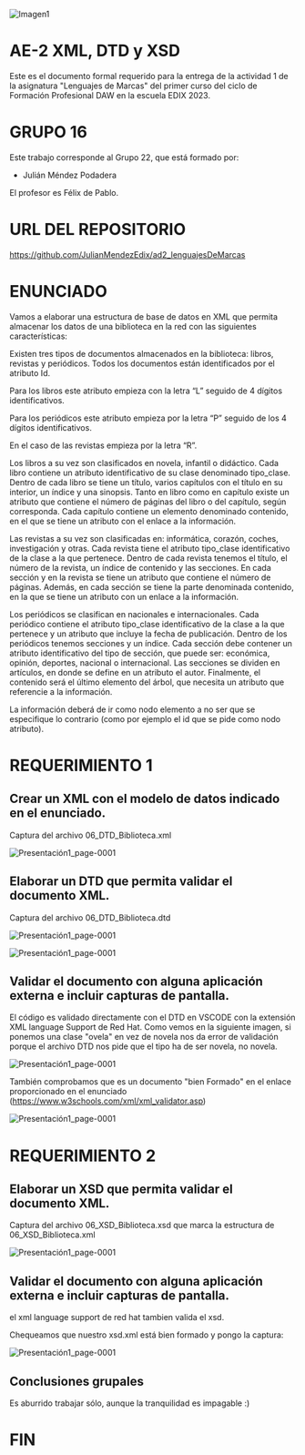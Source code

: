 ![Imagen1](img\Imagen1.jpg)

# AE-2 XML, DTD y XSD

Este es el documento formal requerido para la entrega de la actividad 1 de la asignatura "Lenguajes de Marcas" del primer curso del ciclo de Formación Profesional DAW en la escuela EDIX 2023.
# GRUPO 16
Este trabajo corresponde al Grupo 22, que está formado por:

 - Julián Méndez Podadera

El profesor  es Félix de Pablo.
# URL DEL REPOSITORIO
https://github.com/JulianMendezEdix/ad2_lenguajesDeMarcas

# ENUNCIADO

Vamos a elaborar una estructura de base de datos en XML que permita almacenar los datos de una biblioteca en la red con las siguientes características:

Existen tres tipos de documentos almacenados en la biblioteca: libros, revistas y periódicos. Todos los documentos están identificados por el atributo Id.

Para los libros este atributo empieza con la letra “L” seguido de 4 dígitos identificativos.

Para los periódicos este atributo empieza por la letra “P” seguido de los 4 dígitos identificativos.

En el caso de las revistas empieza por la letra “R”.

Los libros a su vez son clasificados en novela, infantil o didáctico. Cada libro contiene un atributo identificativo de su clase denominado tipo_clase. Dentro de cada libro se tiene un título, varios capítulos con el título en su interior, un índice y una sinopsis. Tanto en libro como en capítulo existe un atributo que contiene el número de páginas del libro o del capítulo, según corresponda. Cada capítulo contiene un elemento denominado contenido, en el que se tiene un atributo con el enlace a la información. <br/>

Las revistas a su vez son clasificadas en: informática, corazón, coches, investigación y otras. Cada revista tiene el atributo tipo_clase identificativo de la clase a la que pertenece. Dentro de cada revista tenemos el título, el número de la revista, un índice de contenido y las secciones. En cada sección y en la revista se tiene un atributo que contiene el número de páginas. Además, en cada sección se tiene la parte denominada contenido, en la que se tiene un atributo con un enlace a la información.

Los periódicos se clasifican en nacionales e internacionales. Cada periódico contiene el atributo tipo_clase identificativo de la clase a la que pertenece y un atributo que incluye la fecha de publicación. Dentro de los periódicos tenemos secciones y un índice. Cada sección debe contener un atributo identificativo del tipo de sección, que puede ser: económica, opinión, deportes, nacional o internacional. Las secciones se dividen en artículos, en donde se define en un atributo el autor. Finalmente, el contenido será el último elemento del árbol, que necesita un atributo que referencie a la información.

La información deberá de ir como nodo elemento a no ser que se especifique lo contrario (como por ejemplo el id que se pide como nodo atributo).

# REQUERIMIENTO 1

## Crear un XML con el modelo de datos indicado en el enunciado.

Captura del archivo 06_DTD_Biblioteca.xml

![Presentación1_page-0001](img\req1_1.png)

## Elaborar un DTD que permita validar el documento XML.

Captura del archivo 06_DTD_Biblioteca.dtd

![Presentación1_page-0001](img\req1_2.png)

![Presentación1_page-0001](img\req1_22.png)

## Validar el documento con alguna aplicación externa e incluir capturas de pantalla.

El código es validado directamente con el DTD en VSCODE con la extensión XML language Support de Red Hat. Como vemos en la siguiente imagen, si ponemos una clase "ovela" en vez de novela nos da error de validación porque el archivo DTD nos pide que el tipo ha de ser novela, no novela.

![Presentación1_page-0001](img\req1_31.png)

También comprobamos que es un documento "bien Formado" en el enlace proporcionado en el enunciado (https://www.w3schools.com/xml/xml_validator.asp)

![Presentación1_page-0001](img\req1_3.png)

# REQUERIMIENTO 2

## Elaborar un XSD que permita validar el documento XML.

Captura del archivo 06_XSD_Biblioteca.xsd que marca la estructura de 06_XSD_Biblioteca.xml

![Presentación1_page-0001](img\req2xsd_31.png)

## Validar el documento con alguna aplicación externa e incluir capturas de pantalla.

el xml language support de red hat tambien valida el xsd.

Chequeamos que nuestro xsd.xml está bien formado y pongo la captura:

![Presentación1_page-0001](img\req2xsdvalid_31.png)

## Conclusiones grupales

Es aburrido trabajar sólo, aunque la tranquilidad es impagable :)

# FIN
